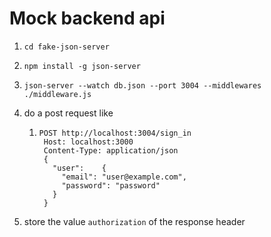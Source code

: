 # Mock backend api

1. `cd fake-json-server`
1. `npm install -g json-server`
1. `json-server --watch db.json --port 3004 --middlewares ./middleware.js`
1. do a post request like

   1. ```
      POST http://localhost:3004/sign_in
       Host: localhost:3000
       Content-Type: application/json
       {
         "user":	{
           "email": "user@example.com",
           "password": "password"
         }
       }
      ```

1. store the value `authorization` of the response header
